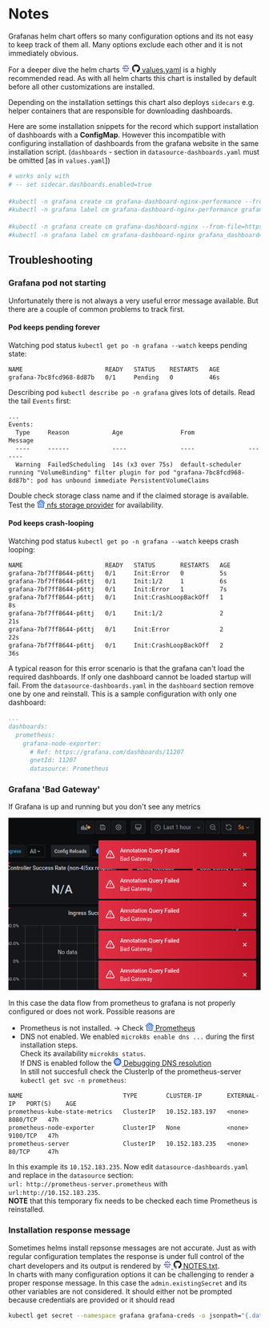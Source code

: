 # Notes

Grafanas helm chart offers so many configuration options and its not easy to keep track of them all.
Many options exclude each other and it is not immediately obvious.

For a deeper dive the helm charts
[![](images/ico/color/helm_16.png) ![](images/ico/github_16.png) values.yaml](https://github.com/helm/charts/blob/master/stable/grafana/values.yaml)
is a highly recommended read. As with all helm charts this chart is installed by default before all other
customizations are installed.

Depending on the installation settings this chart also deploys `sidecars` e.g. helper containers that are responsible
for downloading dashboards.

Here are some installation snippets for the record which support installation of dashboards with a **ConfigMap**.
However this incompatible with configuring installation of dashboards from the grafana website in the same 
installation script. (`dashboards` - section in `datasource-dashboards.yaml` must be omitted [as in `values.yaml`]) 

```bash
# works only with 
# -- set sidecar.dashboards.enabled=true

#kubectl -n grafana create cm grafana-dashboard-nginx-performance --from-file=dashboards/nginx-request-handling-performance-2m.json
#kubectl -n grafana label cm grafana-dashboard-nginx-performance grafana_dashboard=nginx-performance

#kubectl -n grafana create cm grafana-dashboard-nginx --from-file=https://raw.githubusercontent.com/kubernetes/ingress-nginx/master/deploy/grafana/dashboards/nginx.json
#kubectl -n grafana label cm grafana-dashboard-nginx grafana_dashboard=nginx

```

## Troubleshooting

### Grafana pod not starting

Unfortunately there is not always a very useful error message available. But there are a couple of common problems to track first.

#### Pod keeps pending forever
Watching pod status `kubectl get po -n grafana --watch` keeps pending state:
```text
NAME                       READY   STATUS    RESTARTS   AGE
grafana-7bc8fcd968-8d87b   0/1     Pending   0          46s
```
Describing pod `kubectl describe po -n grafana` gives lots of details. Read the tail `Events` first:
```text
...
Events:
  Type     Reason            Age                From               Message
  ----     ------            ----               ----               -------
  Warning  FailedScheduling  14s (x3 over 75s)  default-scheduler  running "VolumeBinding" filter plugin for pod "grafana-7bc8fcd968-8d87b": pod has unbound immediate PersistentVolumeClaims
```
Double check storage class name and if the claimed storage is available. Test the [![](images/ico/color/homekube_16.png) nfs storage provider](nfs.md#testing) for availability.

#### Pod keeps crash-looping
Watching pod status `kubectl get po -n grafana --watch` keeps crash looping:
```text
NAME                       READY   STATUS       RESTARTS   AGE
grafana-7bf7ff8644-p6ttj   0/1     Init:Error   0          5s
grafana-7bf7ff8644-p6ttj   0/1     Init:1/2     1          6s
grafana-7bf7ff8644-p6ttj   0/1     Init:Error   1          7s
grafana-7bf7ff8644-p6ttj   0/1     Init:CrashLoopBackOff   1          8s
grafana-7bf7ff8644-p6ttj   0/1     Init:1/2                2          21s
grafana-7bf7ff8644-p6ttj   0/1     Init:Error              2          22s
grafana-7bf7ff8644-p6ttj   0/1     Init:CrashLoopBackOff   2          36s
```

A typical reason for this error scenario is that the grafana can't load the required dashboards. If only one dashboard cannot be loaded startup will fail.
From the `datasource-dashboards.yaml` in the `dashboard` section remove one by one and reinstall. This is a sample configuration with only one dashboard:
```yaml
...
dashboards:
  prometheus:
    grafana-node-exporter:
      # Ref: https://grafana.com/dashboards/11207
      gnetId: 11207
      datasource: Prometheus
```

### Grafana 'Bad Gateway'

If Grafana is up and running but you don't see any metrics

![](images/grafana-gateway-error.png)

In this case the data flow from prometheus to grafana is not properly configured or does not work. Possible reasons are
- Prometheus is not installed. -> Check [![](images/ico/color/homekube_16.png) Prometheus](prometheus.md)
- DNS not enabled. We enabled `microk8s enable dns ...` during the first installation steps.  
Check its availability `microk8s status`.  
If DNS is enabled follow the [![](images/ico/color/kubernetes_16.png) Debugging DNS resolution](https://kubernetes.io/docs/tasks/administer-cluster/dns-debugging-resolution/)  
In still not succesfull check the ClusterIp of the prometheus-server `kubectl get svc -n prometheus`:
```text
NAME                            TYPE        CLUSTER-IP       EXTERNAL-IP   PORT(S)    AGE
prometheus-kube-state-metrics   ClusterIP   10.152.183.197   <none>        8080/TCP   47h
prometheus-node-exporter        ClusterIP   None             <none>        9100/TCP   47h
prometheus-server               ClusterIP   10.152.183.235   <none>        80/TCP     47h
```
In this example its `10.152.183.235`. Now edit `datasource-dashboards.yaml` and replace in the `datasource` section:  
`url: http://prometheus-server.prometheus` with `url:http://10.152.183.235`.  
**NOTE** that this temporary fix needs to be checked each time Prometheus is reinstalled.

### Installation response message

Sometimes helms install repsonse messages are not accurate. 
Just as with regular configuration templates the response is under full
control of the chart developers and its output is rendered by 
[![](images/ico/color/helm_16.png) ![](images/ico/github_16.png) NOTES.txt](https://github.com/helm/charts/blob/master/stable/grafana/templates/NOTES.txt).  
In charts with many configuration options it can be challenging to render a proper response message. In this case
the `admin.existingSecret` and its other variables are not considered. 
It should either not be prompted because credentials are provided or it should read  
```bash
kubectl get secret --namespace grafana grafana-creds -o jsonpath="{.data.admin-password}" | base64 --decode ; echo
```
